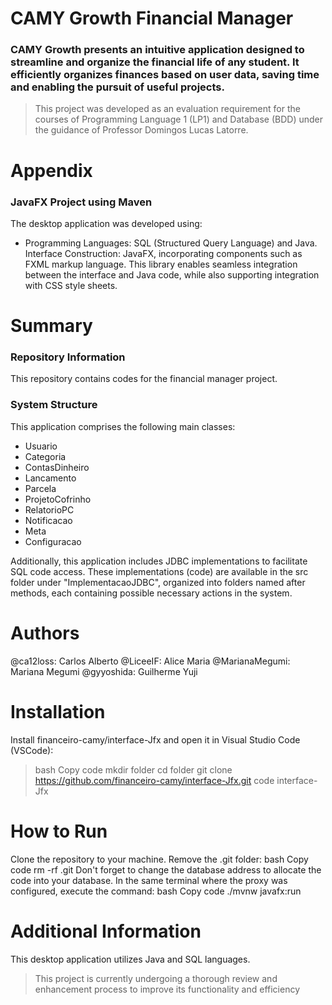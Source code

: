 # CAMY Growth Financial Manager
### CAMY Growth presents an intuitive application designed to streamline and organize the financial life of any student. It efficiently organizes finances based on user data, saving time and enabling the pursuit of useful projects.

> This project was developed as an evaluation requirement for the courses of Programming Language 1 (LP1) and Database (BDD) under the guidance of Professor Domingos Lucas Latorre.

# Appendix
### JavaFX Project using Maven
The desktop application was developed using:

- Programming Languages: SQL (Structured Query Language) and Java.
Interface Construction: JavaFX, incorporating components such as FXML markup language. This library enables seamless integration between the interface and Java code, while also supporting integration with CSS style sheets.

# Summary
### Repository Information
This repository contains codes for the financial manager project.

### System Structure
This application comprises the following main classes:

- Usuario
- Categoria
- ContasDinheiro
- Lancamento
- Parcela
- ProjetoCofrinho
- RelatorioPC
- Notificacao
- Meta
- Configuracao

Additionally, this application includes JDBC implementations to facilitate SQL code access. These implementations (code) are available in the src folder under "ImplementacaoJDBC", organized into folders named after methods, each containing possible necessary actions in the system.


# Authors
@ca12loss: Carlos Alberto
@LiceeIF: Alice Maria
@MarianaMegumi: Mariana Megumi
@gyyoshida: Guilherme Yuji

# Installation
Install financeiro-camy/interface-Jfx and open it in Visual Studio Code (VSCode):
> bash
Copy code
mkdir folder
cd folder
git clone https://github.com/financeiro-camy/interface-Jfx.git
code interface-Jfx

# How to Run
Clone the repository to your machine.
Remove the .git folder:
bash
Copy code
rm -rf .git
Don't forget to change the database address to allocate the code into your database.
In the same terminal where the proxy was configured, execute the command:
bash
Copy code
./mvnw javafx:run

# Additional Information
This desktop application utilizes Java and SQL languages.

> This project is currently undergoing a thorough review and enhancement process to improve its functionality and efficiency

